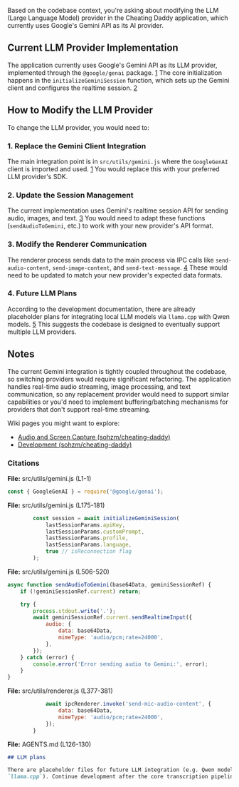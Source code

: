 Based on the codebase context, you're asking about modifying the LLM (Large Language Model) provider in the Cheating Daddy application, which currently uses Google's Gemini API as its AI provider. <cite/>

## Current LLM Provider Implementation

The application currently uses Google's Gemini API as its LLM provider, implemented through the `@google/genai` package. [1](#0-0)  The core initialization happens in the `initializeGeminiSession` function, which sets up the Gemini client and configures the realtime session. [2](#0-1) 

## How to Modify the LLM Provider

To change the LLM provider, you would need to:

### 1. Replace the Gemini Client Integration
The main integration point is in `src/utils/gemini.js` where the `GoogleGenAI` client is imported and used. [1](#0-0)  You would replace this with your preferred LLM provider's SDK.

### 2. Update the Session Management
The current implementation uses Gemini's realtime session API for sending audio, images, and text. [3](#0-2)  You would need to adapt these functions (`sendAudioToGemini`, etc.) to work with your new provider's API format.

### 3. Modify the Renderer Communication
The renderer process sends data to the main process via IPC calls like `send-audio-content`, `send-image-content`, and `send-text-message`. [4](#0-3)  These would need to be updated to match your new provider's expected data formats.

### 4. Future LLM Plans
According to the development documentation, there are already placeholder plans for integrating local LLM models via `llama.cpp` with Qwen models. [5](#0-4)  This suggests the codebase is designed to eventually support multiple LLM providers.

## Notes

The current Gemini integration is tightly coupled throughout the codebase, so switching providers would require significant refactoring. The application handles real-time audio streaming, image processing, and text communication, so any replacement provider would need to support similar capabilities or you'd need to implement buffering/batching mechanisms for providers that don't support real-time streaming.

Wiki pages you might want to explore:
- [Audio and Screen Capture (sohzm/cheating-daddy)](/wiki/sohzm/cheating-daddy#3.3)
- [Development (sohzm/cheating-daddy)](/wiki/sohzm/cheating-daddy#6)

### Citations

**File:** src/utils/gemini.js (L1-1)
```javascript
const { GoogleGenAI } = require('@google/genai');
```

**File:** src/utils/gemini.js (L175-181)
```javascript
        const session = await initializeGeminiSession(
            lastSessionParams.apiKey,
            lastSessionParams.customPrompt,
            lastSessionParams.profile,
            lastSessionParams.language,
            true // isReconnection flag
        );
```

**File:** src/utils/gemini.js (L506-520)
```javascript
async function sendAudioToGemini(base64Data, geminiSessionRef) {
    if (!geminiSessionRef.current) return;

    try {
        process.stdout.write('.');
        await geminiSessionRef.current.sendRealtimeInput({
            audio: {
                data: base64Data,
                mimeType: 'audio/pcm;rate=24000',
            },
        });
    } catch (error) {
        console.error('Error sending audio to Gemini:', error);
    }
}
```

**File:** src/utils/renderer.js (L377-381)
```javascript
            await ipcRenderer.invoke('send-mic-audio-content', {
                data: base64Data,
                mimeType: 'audio/pcm;rate=24000',
            });
        }
```

**File:** AGENTS.md (L126-130)
```markdown
## LLM plans

There are placeholder files for future LLM integration (e.g. Qwen models via
`llama.cpp`). Continue development after the core transcription pipeline is
```

